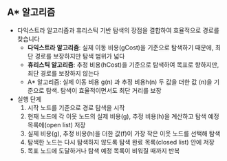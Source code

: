 ## A* 알고리즘

- 다익스트라 알고리즘과 휴리스틱 기반 탐색의 장점을 결합하여 효율적으로 경로를 찾습니다
    - **다익스트라 알고리즘**: 실제 이동 비용(gCost)을 기준으로 탐색하기 때문에, 최단 경로를 보장하지만 탐색 범위가 넓다
    - **휴리스틱 알고리즘**: 추정 비용(hCost)을 기준으로 탐색하여 목표로 향하지만, 최단 경로를 보장하지 않는다
    - A* 알고리즘: 실제 이동 비용 g(n) 과  추정 비용h(n) 두 값을 더한 값 (n)을 기준으로 탐색. 탐색이 효율적이면서도 최단 거리를 보장
- 실행 단계
    1. 시작 노드를 기준으로 경로 탐색을 시작
    2. 현재 노드에 각 이웃 노드의 실제 비용(g), 추정 비용(h)을 계산하고 탐색 예정 목록에(open list) 저장
    3. 실제 비용(g), 추정 비용(h)을 더한 값(f)이 가장 작은 이웃 노드를 선택해 탐색
    4. 탐색한 노드는 다시 탐색하지 않도록 탐색 완료 목록(closed list) 안에 저장
    5. 목표 노드에 도달하거나 탐색 예정 목록이 비워질 때까지 반복
